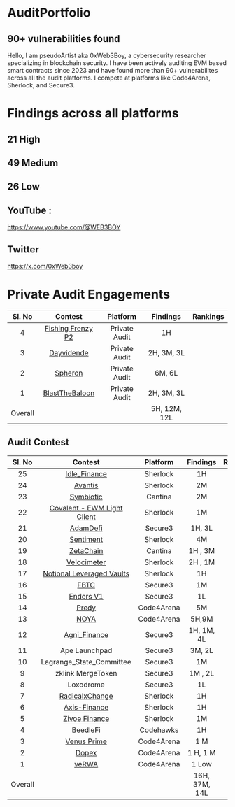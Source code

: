 # AuditPortfolio
## 90+ vulnerabilities found 
Hello, I am pseudoArtist aka 0xWeb3Boy, a cybersecurity researcher specializing in blockchain security. I have been actively auditing EVM based smart contracts since 2023 and have found more than 90+ vulnerabilites across all the audit platforms. I compete at platforms like Code4Arena, Sherlock, and Secure3.

# Findings across all platforms

## 21 High 
## 49 Medium 
## 26 Low 

## YouTube :
https://www.youtube.com/@WEB3BOY
## Twitter
https://x.com/0xWeb3boy

# Private Audit Engagements


| Sl. No| Contest | Platform | Findings | Rankings | 
|:--:|:--:|:--:|:--:|:--:|
|4| [Fishing Frenzy P2 ](https://github.com/user-attachments/files/18550574/Fishing.Frenzy.P2.Audit-.Sub7.Security-.230125.pdf) | Private Audit |  1H |  |  
|3| [Dayvidende](https://github.com/user-attachments/files/18550559/Dayvidende.Smart.Contracts.Audit.Report.-.QuillAudits.pdf)| Private Audit |  2H, 3M, 3L ||  
|2| [Spheron](https://docs.google.com/document/d/1nsINf2kfcF2pQiYv6sg9yZqBrFImw5YOda9hwstDKok/edit?tab=t.0) |Private Audit| 6M, 6L|  |  
|1| [BlastTheBaloon](https://github.com/user-attachments/files/18550529/SUB7_REPORT_BTB.smart.contract.audit.Final.Report_20241030-101924.pdf) | Private Audit |  2H, 3M, 3L |  |  
| Overall |  || 5H, 12M, 12L  ||

## Audit Contest

| Sl. No| Contest | Platform | Findings | Rankings | 
|:--:|:--:|:--:|:--:|:--:|
|25| [Idle_Finance](https://audits.sherlock.xyz/contests/571/leaderboard) | Sherlock |  1H | #7 |  
|24| [Avantis](https://audits.sherlock.xyz/contests/485/leaderboard) | Sherlock |  2M | #13 |  
|23| [Symbiotic](https://cantina.xyz/competitions/8bab566e-a6d4-4c1b-9f28-71a94bfd1da2/leaderboard) | Cantina |  2M | #7 |  
|22| [Covalent - EWM Light Client](https://audits.sherlock.xyz/contests/618/leaderboard) | Sherlock |  1M | #3 |  
|21| [AdamDefi](https://app.secure3.io/b14f6c27c9?tab=submission) | Secure3| 1H, 3L |  |  
|20| [Sentiment](https://github.com/sherlock-audit/2024-06-velocimeter-judging/issues) | Sherlock |  4M | #17 |  
|19| [ZetaChain](https://cantina.xyz/competitions/80a33cf0-ad69-4163-a269-d27756aacb5e/leaderboard) | Cantina |1H , 3M | #20 |  
|18| [Velocimeter](https://github.com/sherlock-audit/2024-06-velocimeter-judging/issues) | Sherlock | 2H , 1M | -- |  
|17| [Notional Leveraged Vaults](https://github.com/sherlock-audit/2024-06-leveraged-vaults-judging/issues/28) |Sherlock| 1H | -- |  
|16| [FBTC](https://app.secure3.io/614576bf93?tab=winners) | Secure3 |1M | #7 |  
|15| [Enders V1](https://app.secure3.io/16a8f0eebf?tab=winners) | Secure3| 1L | #15 |  
|14| [Predy](https://code4rena.com/audits/2024-05-predy#top) | Code4Arena|5M | #18  |  
|13| [NOYA](https://code4rena.com/audits/2024-04-noya#top) | Code4Arena|5H,9M | #21 | 
|12| [Agni_Finance](https://www.linkedin.com/feed/update/urn:li:activity:7282071309138718721/) | Secure3 |  1H, 1M, 4L | #7 |  
|11| Ape Launchpad | Secure3|3M, 2L | #4  |
|10| Lagrange_State_Committee| Secure3 |1M | #4  | 
|9| zklink MergeToken| Secure3 |1M , 2L | - |
|8| Loxodrome| Secure3 |1L | --  | 
|7| [RadicalxChange](https://audits.sherlock.xyz/contests/191/leaderboard) | Sherlock|1H | #4  | 
|6| [Axis-Finance](https://audits.sherlock.xyz/contests/206/leaderboard) | Sherlock|1H | #10  | 
|5| [Zivoe Finance](https://audits.sherlock.xyz/contests/280/leaderboard) | Sherlock |1M |  |  
|4| BeedleFi | Codehawks |1H | #113 |  
|3| [Venus Prime](https://code4rena.com/audits/2023-09-venus-prime) |Code4Arena |1 M | #53  |  
|2| [Dopex](https://code4rena.com/audits/2023-08-dopex) |Code4Arena |1 H, 1 M | #110  |
|1| [veRWA](https://code4rena.com/reports/2023-08-verwa) |Code4Arena| 1 Low | #104 | 
| Overall |  || 16H, 37M, 14L  ||












